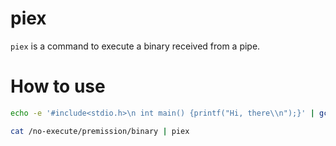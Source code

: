 # piex

`piex` is a command to execute a binary received from a pipe.

# How to use
```bash
echo -e '#include<stdio.h>\n int main() {printf("Hi, there\\n");}' | gcc -xc - -o /dev/stdout | piex
```

```bash
cat /no-execute/premission/binary | piex
```
